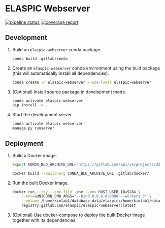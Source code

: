 # ELASPIC Webserver

[![pipeline status](https://gitlab.com/elaspic/elaspic-webserver/badges/v0.2.10.dev0/pipeline.svg)](https://gitlab.com/elaspic/elaspic-webserver/commits/v0.1.3/)
[![coverage report](https://gitlab.com/elaspic/elaspic-webserver/badges/v0.2.10.dev0/coverage.svg?job=test)](https://gitlab.com/elaspic/elaspic-webserver/commits/v0.1.3/)

## Development

1. Build an `elaspic-webserver` conda package.

   ```bash
   conda build .gitlab/conda
   ```

1. Create an `elaspic-webserver` conda environment using the built package (this will automatically install all dependencies).

   ```bash
   conda create -n elaspic-webserver --use-local elaspic-webserver
   ```

1. (Optional) Install source package in development mode.

   ```bash
   conda activate elaspic-webserver
   pip install -e .
   ```

1. Start the development server.

   ```bash
   conda activate elaspic-webserver
   manage.py runserver
   ```

## Deployment

1. Build a Docker image.

   ```bash
   export CONDA_BLD_ARCHIVE_URL="https://gitlab.com/api/v4/projects/3259401/jobs/artifacts/master/download?job=build"

   docker build --build-arg CONDA_BLD_ARCHIVE_URL .gitlab/docker/
   ```

1. Run the built Docker image.

   ```bash
   docker run --tty --env-file .env --env HOST_USER_ID=9284 \
       --env=GUNICORN_CMD_ARGS="--bind 0.0.0.0:8080 --workers 3" \
       --volume /home/kimlab1/database_data/elaspic:/home/kimlab1/database_data/elaspic:rw \
       registry.gitlab.com/elaspic/elaspic-webserver:latest
   ```

1. (Optional) Use docker-compose to deploy the built Docker image together with its dependencies.
